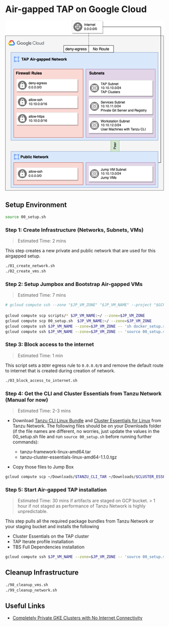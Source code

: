 # Air-gapped TAP on Google Cloud

![Architecture](airgapped.png)

## Setup Environment

```bash
source 00_setup.sh
```

### Step 1: Create Infrastructure (Networks, Subnets, VMs)
> Estimated Time: 2 mins

This step creates a new private and public network that are used for this airgapped setup.

```bash
./01_create_network.sh
./02_create_vms.sh
```

### Step 2: Setup Jumpbox and Bootstrap Air-gapped VMs
> Estimated Time: 7 mins

```bash
# gcloud compute ssh --zone "$JP_VM_ZONE" "$JP_VM_NAME" --project "$GCP_PROJECT"

gcloud compute scp scripts/* $JP_VM_NAME:~/ --zone=$JP_VM_ZONE
gcloud compute scp 00_setup.sh  $JP_VM_NAME:~/ --zone=$JP_VM_ZONE
gcloud compute ssh $JP_VM_NAME --zone=$JP_VM_ZONE -- 'sh docker_setup.sh'
gcloud compute ssh $JP_VM_NAME --zone=$JP_VM_ZONE -- 'source 00_setup.sh && sh bootstrap.sh'
```

### Step 3: Block access to the internet
> Estimated Time: 1 min

This script sets a `DENY` egress rule to `0.0.0.0/0` and remove the default route to internet that is created during creation of network.

```bash
./03_block_access_to_internet.sh
```

### Step 4: Get the CLI and Cluster Essentials from Tanzu Network (Manual for now)
> Estimated Time: 2-3 mins

- Download [Tanzu CLI Linux Bundle](https://network.pivotal.io/products/tanzu-application-platform/#/releases/1124562/file_groups/8893) and [Cluster Essentials for Linux](https://network.pivotal.io/products/tanzu-cluster-essentials/#/releases/1077299) from Tanzu Network. The following files should be on your Downloads folder (if the file names are different, no worries, just update the values in the 00_setup.sh file and run `source 00_setup.sh` before running further commands):

    - tanzu-framework-linux-amd64.tar
    - tanzu-cluster-essentials-linux-amd64-1.1.0.tgz

- Copy those files to Jump Box
```bash
gcloud compute scp ~/Downloads/$TANZU_CLI_TAR ~/Downloads/$CLUSTER_ESSENTIALS_TAR $JP_VM_NAME:~/ --zone=$JP_VM_ZONE
```

### Step 5: Start Air-gapped TAP installation
> Estimated Time: 30 mins if artifacts are staged on GCP bucket. > 1 hour if not staged as performance of Tanzu Network is highly unpredictable.


This step pulls all the required package bundles from Tanzu Network or your staging bucket and installs the following
- Cluster Essentials on the TAP cluster
- TAP Iterate profile installation
- TBS Full Dependencies installation

```bash
gcloud compute ssh $JP_VM_NAME --zone=$JP_VM_ZONE -- 'source 00_setup.sh && sh tap_bootstrap.sh'
```

## Cleanup Infrastructure
```bash
./98_cleanup_vms.sh
./99_cleanup_network.sh
```

## Useful Links
- [Completely Private GKE Clusters with No Internet Connectivity](https://medium.com/google-cloud/completely-private-gke-clusters-with-no-internet-connectivity-945fffae1ccd)